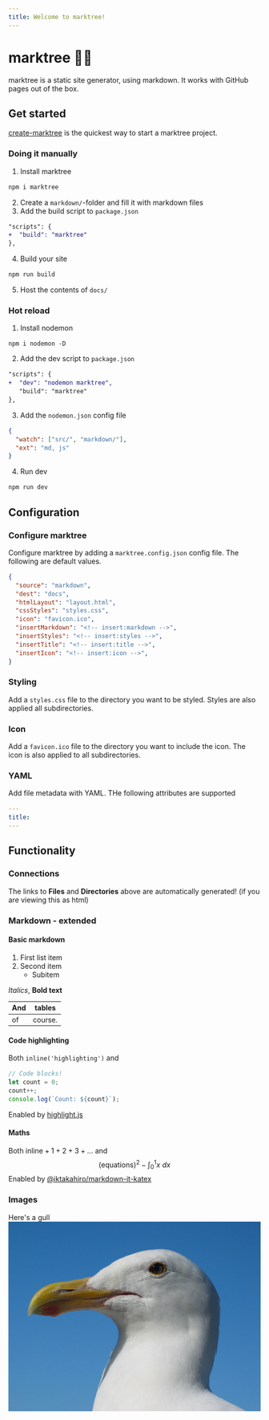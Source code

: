 ```yaml
---
title: Welcome to marktree!
---
```


# marktree 🔖🌳

marktree is a static site generator, using markdown. It works with GitHub pages out of the box.

## Get started
[create-marktree](https://github.com/magnetenstad/create-marktree) is the quickest way to start a marktree project.

### Doing it manually
1. Install marktree
```sh
npm i marktree
```
2. Create a `markdown/`-folder and fill it with markdown files
3. Add the build script to `package.json`
```diff
"scripts": {
+  "build": "marktree"
},
```
4. Build your site
```sh
npm run build
```
5. Host the contents of `docs/`

### Hot reload
1. Install nodemon
```
npm i nodemon -D
```
2. Add the dev script to `package.json`
```diff
"scripts": {
+  "dev": "nodemon marktree",
   "build": "marktree"
},
```
3. Add the `nodemon.json` config file
```json
{
  "watch": ["src/", "markdown/"],
  "ext": "md, js"
}
```
4. Run dev
```sh
npm run dev
```

## Configuration

### Configure marktree
Configure marktree by adding a `marktree.config.json` config file. The following are default values.
```json
{
  "source": "markdown",
  "dest": "docs",
  "htmlLayout": "layout.html",
  "cssStyles": "styles.css",
  "icon": "favicon.ico",
  "insertMarkdown": "<!-- insert:markdown -->",
  "insertStyles": "<!-- insert:styles -->",
  "insertTitle": "<!-- insert:title -->",
  "insertIcon": "<!-- insert:icon -->",
}
```

### Styling
Add a `styles.css` file to the directory you want to be styled. Styles are also applied all subdirectories.

### Icon
Add a `favicon.ico` file to the directory you want to include the icon. The icon is also applied to all subdirectories.

### YAML
Add file metadata with YAML. THe following attributes are supported
```yaml
---
title:
---
```

## Functionality

### Connections
The links to **Files** and **Directories** above are automatically generated! (if you are viewing this as html)

### Markdown - extended

#### Basic markdown
1. First list item
2. Second item
   - Subitem

*Italics*, **Bold text**

And | tables
--- | ---
of | course.

#### Code highlighting
Both `inline('highlighting')` and 
```js
// Code blocks!
let count = 0;
count++;
console.log(`Count: ${count}`);
```
Enabled by [highlight.js](https://www.npmjs.com/package/highlight.js?activeTab=readme)

#### Maths
Both $\text{inline} + 1 + 2 + 3 + \dots$
and
$$
(\text{equations})^2 - \int_0^1x \: dx
$$
Enabled by [@iktakahiro/markdown-it-katex](https://www.npmjs.com/package/@iktakahiro/markdown-it-katex)

### Images
Here's a gull
![](images/gull.jpg)
